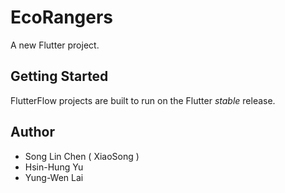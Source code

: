 # EcoRangers

A new Flutter project.

## Getting Started

FlutterFlow projects are built to run on the Flutter _stable_ release.

## Author

* Song Lin Chen ( XiaoSong )
* Hsin-Hung Yu
* Yung-Wen Lai
